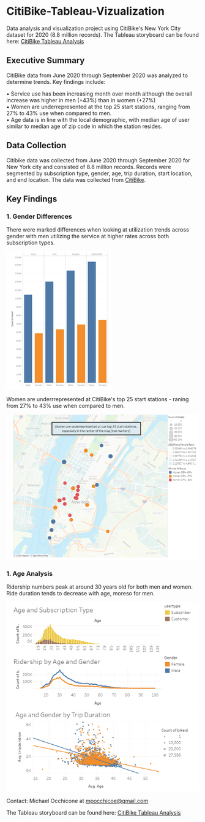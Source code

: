 # CitiBike-Tableau-Vizualization
Data analysis and visualization project using CitiBike's New York City dataset for 2020 (8.8 million records).  The Tableau storyboard can be found here: [CitiBike Tableau Analysis](https://public.tableau.com/profile/mike.occhicone#!/vizhome/CitiBike_Data_Analysis/GenderandAge)

## Executive Summary
CitiBike data from June 2020 through September 2020 was analyzed to determine trends.  Key findings include:

•	Service use has been increasing month over month although the overall increase was higher in men (+43%) than in women (+27%)  
•	Women are underrepresented at the top 25 start stations, ranging from 27% to 43% use when compared to men.  
•	Age data is in line with the local demographic, with median age of user similar to median age of zip code in which the station resides. 

## Data Collection
Citibike data was collected from June 2020 through September 2020 for New York city and consisted of 8.8 million records.  Records were segmented by subscription type, gender, age, trip duration, start location, and end location.  The data was collected from [CitiBike](https://www.citibikenyc.com/system-data).

## Key Findings
### 1. Gender Differences

There were marked differences when looking at utilization trends across gender with men utilizing the service at higher rates across both subscription types.

![Gender2](https://github.com/mocchicone/CitiBike-Tableau-Vizualization/blob/main/Images/Gender2.png)

Women are underrrepresented at CitiBike's top 25 start stations - raning from 27% to 43% use when compared to men.

![Gender6](https://github.com/mocchicone/CitiBike-Tableau-Vizualization/blob/main/Images/Gender6.png)

### 1. Age Analysis

Ridership numbers peak at around 30 years old for both men and women.  Ride duration tends to decrease with age, moreso for men.

![Age1](https://github.com/mocchicone/CitiBike-Tableau-Vizualization/blob/main/Images/Age1.PNG)
![Age1](https://github.com/mocchicone/CitiBike-Tableau-Vizualization/blob/main/Images/Age3.PNG)

Contact: Michael Occhicone at mpocchicoe@gmail.com

The Tableau storyboard can be found here: [CitiBike Tableau Analysis](https://public.tableau.com/profile/mike.occhicone#!/vizhome/CitiBike_Data_Analysis/GenderandAge)
